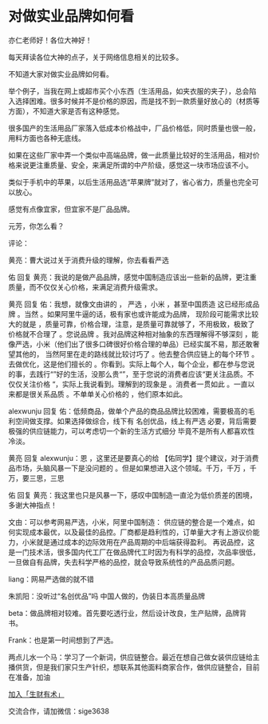 # 对做实业品牌如何看

亦仁老师好！各位大神好！

每天拜读各位大神的点子，关于网络信息相关的比较多。

不知道大家对做实业品牌如何看。

举个例子，当我在网上或超市买个小东西（生活用品，如夹衣服的夹子），总会陷入选择困难。很多时候并不是价格的原因，而是找不到一款质量好放心的（材质等方面），不知道大家是否有这种感觉。

很多国产的生活用品厂家落入低成本价格战中，厂品价格低，同时质量也很一般，用料方面也各种无底线。

如果在这些厂家中弄一个类似中高端品牌，做一此质量比较好的生活用品，相对价格来说更注重质量、安全，来满足所谓的中产阶级，感觉这一块市场应该不小。

类似于手机中的苹果，以后生活用品选“苹果牌”就对了，省心省力，质量也完全可以放心。

感觉有点像宜家，但宜家不是厂品品牌。

元芳，你怎么看？

评论：

黄亮：曹大说过关于消费升级的理解，你去看看严选

佑 回复 黄亮：我说的是做产品品牌，感觉中国制造应该出一些新的品牌，更注重质量，而不仅仅关心价格，来满足消费升级需求。

黄亮 回复 佑：我想，就像文由讲的 ， 严选 ，小米 ，甚至中国质造 这已经形成品牌 。当然 。如果阿里牛逼的话，极有家也或许能成为品牌， 现阶段可能需求比较大的就是 ，质量可靠，价格合理，注意，是质量可靠就够了，不用极致，极致了价格就不合理了 。您说品牌 。我对品牌这种相对抽象的东西理解得不够深刻 ，能像严选，小米（他们出了很多口碑很好价格合理的单品）已经实属不易，那还敢奢望其他的， 当然阿里在走的路线就比较讨巧了 。他去整合供应链上的每个环节 。去做优化，这是他们擅长的 。你看到。实际上每个人，每个企业，都在参与您说的事，去践行“”好的生活，没那么贵“”，至于您说的消费者应该“更关注品质。不仅仅关注价格 “，实际上我说看到。理解到的现象是 。消费者一贯如此 。一直以来都是很关系品质 。不单单关心价格的 ，他们原本如此。

alexwunju 回复 佑：低频商品，做单个产品的商品品牌比较困难，需要极高的毛利空间做支撑。如果选择做综合，线下有 名创优品，线上有严选 必要，背后需要极强的供应链能力，可以考虑切一个新的生活方式细分 毕竟不是所有人都喜欢性冷淡。

黄亮 回复 alexwunju：恩 ，这里还是要真心的给 【佑同学】提个建议，对于消费品市场，头脑风暴一下是没问题的 。但是如果想进入这个领域。千万，千万 ，千万，要三思，三思

佑 回复 黄亮：我这里也只是风暴一下，感叹中国制造一直沦为低价质差的困境，多谢大神指点！

文由：可以参考网易严选，小米，阿里中国制造： 供应链的整合是一个难点，如何实现成本最优，以及最佳的品控。厂商都是趋利性的，订单量大才有上游议价能力，小米就是通过成本的边际效用在产品周期的中后端获得盈利。 再说品控，这是一门技术活，很多国内代工厂在做品牌代工时因为有科学的品控，次品率很低，一旦做自有品牌，失去科学严格的品控，就会导致系统性的产品品质问题。

liang：网易严选做的就不错

朱凯阳：没听过“名创优品”吗 中国人做的，伪装日本高质量品牌

beta：做品牌相对较难。首先要吃透行业，然后设计改良，生产贴牌，品牌背书。

Frank：也是第一时间想到了严选。

两点儿水一个马：学习了一个新词，供应链整合。最近在想自己做女装供应链给主播供货，但是我们家只生产针织，想联系其他面料商家合作，做供应链整合，目前在准备，加油

[加入「生财有术」](https://www.ilangcai.com/jiaru/)

交流合作，请加微信：sige3638